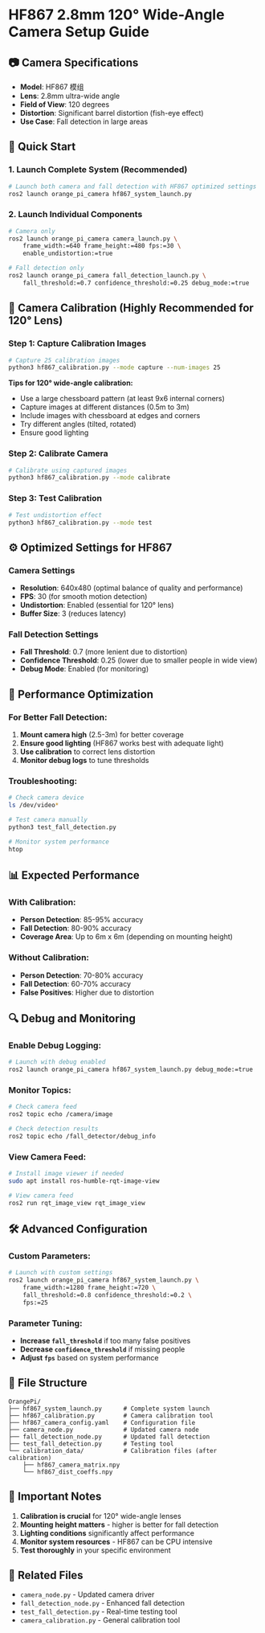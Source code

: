 # HF867 2.8mm 120° Wide-Angle Camera Setup Guide

## 📷 Camera Specifications
- **Model**: HF867 模组
- **Lens**: 2.8mm ultra-wide angle
- **Field of View**: 120 degrees
- **Distortion**: Significant barrel distortion (fish-eye effect)
- **Use Case**: Fall detection in large areas

## 🚀 Quick Start

### 1. Launch Complete System (Recommended)
```bash
# Launch both camera and fall detection with HF867 optimized settings
ros2 launch orange_pi_camera hf867_system_launch.py
```

### 2. Launch Individual Components
```bash
# Camera only
ros2 launch orange_pi_camera camera_launch.py \
    frame_width:=640 frame_height:=480 fps:=30 \
    enable_undistortion:=true

# Fall detection only
ros2 launch orange_pi_camera fall_detection_launch.py \
    fall_threshold:=0.7 confidence_threshold:=0.25 debug_mode:=true
```

## 🔧 Camera Calibration (Highly Recommended for 120° Lens)

### Step 1: Capture Calibration Images
```bash
# Capture 25 calibration images
python3 hf867_calibration.py --mode capture --num-images 25
```

**Tips for 120° wide-angle calibration:**
- Use a large chessboard pattern (at least 9x6 internal corners)
- Capture images at different distances (0.5m to 3m)
- Include images with chessboard at edges and corners
- Try different angles (tilted, rotated)
- Ensure good lighting

### Step 2: Calibrate Camera
```bash
# Calibrate using captured images
python3 hf867_calibration.py --mode calibrate
```

### Step 3: Test Calibration
```bash
# Test undistortion effect
python3 hf867_calibration.py --mode test
```

## ⚙️ Optimized Settings for HF867

### Camera Settings
- **Resolution**: 640x480 (optimal balance of quality and performance)
- **FPS**: 30 (for smooth motion detection)
- **Undistortion**: Enabled (essential for 120° lens)
- **Buffer Size**: 3 (reduces latency)

### Fall Detection Settings
- **Fall Threshold**: 0.7 (more lenient due to distortion)
- **Confidence Threshold**: 0.25 (lower due to smaller people in wide view)
- **Debug Mode**: Enabled (for monitoring)

## 🎯 Performance Optimization

### For Better Fall Detection:
1. **Mount camera high** (2.5-3m) for better coverage
2. **Ensure good lighting** (HF867 works best with adequate light)
3. **Use calibration** to correct lens distortion
4. **Monitor debug logs** to tune thresholds

### Troubleshooting:
```bash
# Check camera device
ls /dev/video*

# Test camera manually
python3 test_fall_detection.py

# Monitor system performance
htop
```

## 📊 Expected Performance

### With Calibration:
- **Person Detection**: 85-95% accuracy
- **Fall Detection**: 80-90% accuracy
- **Coverage Area**: Up to 6m x 6m (depending on mounting height)

### Without Calibration:
- **Person Detection**: 70-80% accuracy
- **Fall Detection**: 60-70% accuracy
- **False Positives**: Higher due to distortion

## 🔍 Debug and Monitoring

### Enable Debug Logging:
```bash
# Launch with debug enabled
ros2 launch orange_pi_camera hf867_system_launch.py debug_mode:=true
```

### Monitor Topics:
```bash
# Check camera feed
ros2 topic echo /camera/image

# Check detection results
ros2 topic echo /fall_detector/debug_info
```

### View Camera Feed:
```bash
# Install image viewer if needed
sudo apt install ros-humble-rqt-image-view

# View camera feed
ros2 run rqt_image_view rqt_image_view
```

## 🛠️ Advanced Configuration

### Custom Parameters:
```bash
# Launch with custom settings
ros2 launch orange_pi_camera hf867_system_launch.py \
    frame_width:=1280 frame_height:=720 \
    fall_threshold:=0.8 confidence_threshold:=0.2 \
    fps:=25
```

### Parameter Tuning:
- **Increase `fall_threshold`** if too many false positives
- **Decrease `confidence_threshold`** if missing people
- **Adjust `fps`** based on system performance

## 📁 File Structure
```
OrangePi/
├── hf867_system_launch.py      # Complete system launch
├── hf867_calibration.py        # Camera calibration tool
├── hf867_camera_config.yaml    # Configuration file
├── camera_node.py              # Updated camera node
├── fall_detection_node.py      # Updated fall detection
├── test_fall_detection.py      # Testing tool
└── calibration_data/           # Calibration files (after calibration)
    ├── hf867_camera_matrix.npy
    └── hf867_dist_coeffs.npy
```

## 🚨 Important Notes

1. **Calibration is crucial** for 120° wide-angle lenses
2. **Mounting height matters** - higher is better for fall detection
3. **Lighting conditions** significantly affect performance
4. **Monitor system resources** - HF867 can be CPU intensive
5. **Test thoroughly** in your specific environment

## 🔗 Related Files
- `camera_node.py` - Updated camera driver
- `fall_detection_node.py` - Enhanced fall detection
- `test_fall_detection.py` - Real-time testing tool
- `camera_calibration.py` - General calibration tool 
